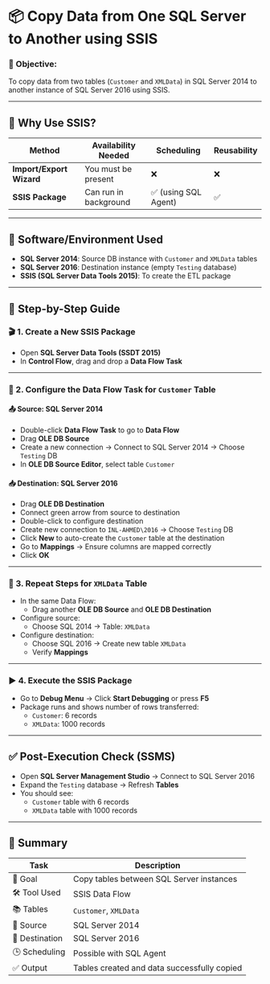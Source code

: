 # 📦 Copy Data from One SQL Server to Another using SSIS

### 🎯 Objective:
To copy data from two tables (`Customer` and `XMLData`) in SQL Server 2014 to another instance of SQL Server 2016 using SSIS.

---

## 🧠 Why Use SSIS?

| Method | Availability Needed | Scheduling | Reusability |
|--------|----------------------|------------|-------------|
| **Import/Export Wizard** | You must be present | ❌ | ❌ |
| **SSIS Package** | Can run in background | ✅ (using SQL Agent) | ✅ |

---

## 🔧 Software/Environment Used

- **SQL Server 2014**: Source DB instance with `Customer` and `XMLData` tables
- **SQL Server 2016**: Destination instance (empty `Testing` database)
- **SSIS (SQL Server Data Tools 2015)**: To create the ETL package

---

## 🚶 Step-by-Step Guide

### 🎬 1. Create a New SSIS Package

- Open **SQL Server Data Tools (SSDT 2015)**
- In **Control Flow**, drag and drop a **Data Flow Task**

---

### 🔁 2. Configure the Data Flow Task for `Customer` Table

#### 📤 Source: SQL Server 2014
- Double-click **Data Flow Task** to go to **Data Flow**
- Drag **OLE DB Source**
- Create a new connection → Connect to SQL Server 2014 → Choose `Testing` DB
- In **OLE DB Source Editor**, select table `Customer`

#### 📥 Destination: SQL Server 2016
- Drag **OLE DB Destination**
- Connect green arrow from source to destination
- Double-click to configure destination
- Create new connection to `INL-AHMED\2016` → Choose `Testing` DB
- Click **New** to auto-create the `Customer` table at the destination
- Go to **Mappings** → Ensure columns are mapped correctly
- Click **OK**

---

### 🔁 3. Repeat Steps for `XMLData` Table

- In the same Data Flow:
  - Drag another **OLE DB Source** and **OLE DB Destination**
- Configure source:
  - Choose SQL 2014 → Table: `XMLData`
- Configure destination:
  - Choose SQL 2016 → Create new table `XMLData`
  - Verify **Mappings**

---

### ▶️ 4. Execute the SSIS Package

- Go to **Debug Menu** → Click **Start Debugging** or press **F5**
- Package runs and shows number of rows transferred:
  - `Customer`: 6 records
  - `XMLData`: 1000 records

---

## ✅ Post-Execution Check (SSMS)

- Open **SQL Server Management Studio** → Connect to SQL Server 2016
- Expand the `Testing` database → Refresh **Tables**
- You should see:
  - `Customer` table with 6 records
  - `XMLData` table with 1000 records

---

## 📝 Summary

| Task | Description |
|------|-------------|
| 🎯 Goal | Copy tables between SQL Server instances |
| 🛠️ Tool Used | SSIS Data Flow |
| 📚 Tables | `Customer`, `XMLData` |
| 🔗 Source | SQL Server 2014 |
| 🏁 Destination | SQL Server 2016 |
| 🕒 Scheduling | Possible with SQL Agent |
| ✅ Output | Tables created and data successfully copied |
